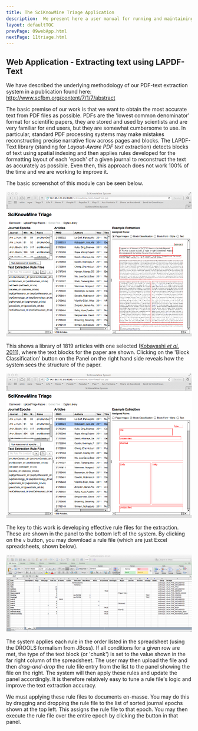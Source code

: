 ```yaml
---
title: The SciKnowMine Triage Application
description:  We present here a user manual for running and maintaining a web-based system for peforming document triage given a corpus of PDF files. We will describe processes for installation, execution and maintenance of the system. 
layout: defaultTOC
prevPage: 09webApp.html
nextPage: 11triage.html
---
```


Web Application - Extracting text using LAPDF-Text
---

We have described the underlying methodology of our PDF-text extraction system in 
a publication found here: http://www.scfbm.org/content/7/1/7/abstract

The basic premise of our work is that we want to obtain the most accurate text from 
PDF files as possible. PDFs are the 'lowest common denominator' format for scientific 
papers, they are stored and used by scientists and are very familiar for end users, but 
they are somewhat cumbersome to use. In particular, standard PDF processing systems may 
make mistakes reconstructing precise narrative flow across pages and blocks. The 
LAPDF-Text library (standing for *Layout-Aware PDF text* extraction) detects blocks of 
text using spatial indexing and then applies rules developed for the formatting layout
of each 'epoch' of a given journal to reconstruct the text as accurately as possible. 
Even then, this approach does not work 100% of the time and we are working to improve it.

The basic screenshot of this module can be seen below. 

[![](images/extractText-1.jpg)](images/extractText-1.jpg)

This shows a library of 1819 articles with one selected 
([Kobayashi *et al.* 2011](http://www.ncbi.nlm.nih.gov/pubmed/21683323)), where the 
text blocks for the paper are shown. Clicking on the 'Block Classification' button
on the Panel on the right hand side reveals how the system sees the structure of the 
paper. 

[![](images/extractText-2.jpg)](images/extractText-2.jpg)

The key to this work is developing effective rule files for the extraction. These are shown
in the panel to the bottom left of the system. By clicking on the `v` button, you may 
download a rule file (which are just Excel spreadsheets, shown below).

[![](images/extractText-3.jpg)](images/extractText-3.jpg)

The system applies each rule in the order listed in the spreadsheet (using the DROOLS 
formalism from JBoss). If all conditions for a given row are met, the type of the text 
block (or 'chunk') is set to the value shown in the far right column of the spreadsheet.
The user may then upload the file and then *drag-and-drop* the rule file entry from the 
list to the panel showing the file on the right. The system will then apply these rules 
and update the panel accordingly. It is therefore relatively easy to tune a rule file's 
logic and improve the text extraction accuracy. 

We must applying these rule files to documents en-masse. You may do this by dragging and 
dropping the rule file to the list of sorted journal epochs shown at the top left. This 
assigns the rule file to that epoch. You may then execute the rule file over the entire 
epoch by clicking the button in that panel. 
